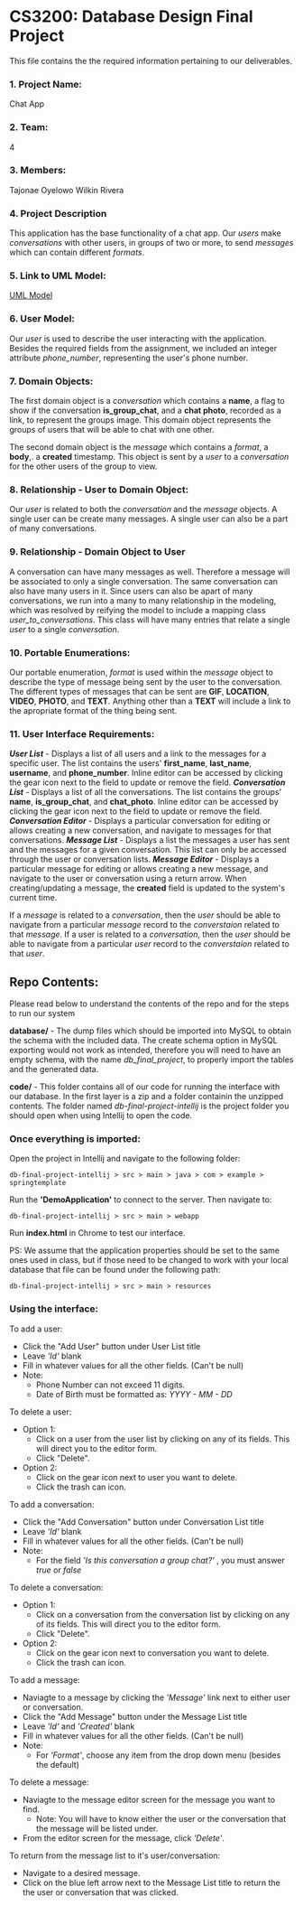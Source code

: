 # **CS3200: Database Design Final Project**
This file contains the the required information pertaining to our deliverables.
### 1. Project Name:
Chat App
### 2. Team:
4
### 3. Members:
Tajonae Oyelowo
Wilkin Rivera 
### 4. Project Description
This application has the base functionality of a chat app. Our _users_ make _conversations_ with other users, in groups of two or more, to send _messages_ which can contain different _formats_.

### 5. Link to UML Model:
[UML Model](db_design_final_project_UML.pdf)

### 6. User Model:
Our _user_ is used to describe the user interacting with the application. Besides the required fields from the assignment, we included an integer attribute _phone_number_, representing the user's phone number.

### 7. Domain Objects:
The first domain object is a _conversation_ which contains a **name**, a flag to show if the conversation **is_group_chat**, and a **chat photo**, recorded as a link, to represent the groups image. This domain object represents the groups of users that will be able to chat with one other.

The second domain object is the _message_ which contains a _format_, a **body**,. a **created** timestamp. This object is sent by a _user_ to a _conversation_ for the other users of the group to view.
 
### 8. Relationship - User to Domain Object:
Our _user_ is related to both the _conversation_ and the _message_ objects. A single user can be create many messages. A single user can also be a part of many conversations. 

### 9. Relationship - Domain Object to User
A conversation can have many messages as well. Therefore a message will be associated to only a single conversation. The same conversation can also have many users in it. Since users can also be apart of many conversations, we run into a many to many relationship in the modeling, which was resolved by reifying the model to include a mapping class _user_to_conversations_. This class will have many entries that relate a single _user_ to a single _conversation_. 

### 10. Portable Enumerations:
Our portable enumeration, _format_ is used within the _message_ object to describe the type of message being sent by the user to the conversation. The different types of messages that can be sent are **GIF**, **LOCATION**, **VIDEO**, **PHOTO**, and **TEXT**. Anything other than a **TEXT** will include a link to the apropriate format of the thing being sent.

### 11. User Interface Requirements:
**_User List_** - Displays a list of all users and a link to the messages for a specific user. The list contains the users' **first_name**, **last_name**, **username**, and **phone_number**. Inline editor can be accessed by clicking the gear icon next to the field to update or remove the field.
**_Conversation List_** - Displays a list of all the conversations. The list contains the groups' **name**, **is_group_chat**, and **chat_photo**. Inline editor can be accessed by clicking the gear icon next to the field to update or remove the field.
**_Conversation Editor_** - Displays a particular conversation for editing or allows creating a new conversation, and navigate to messages for that conversations.
**_Message List_** - Displays a list the messages a user has sent and the messages for a given conversation. This list can only be accessed through the user or conversation lists.
**_Message Editor_** - Displays a particular message for editing or allows creating a new message, and navigate to the user or conversation using a return arrow. When creating/updating a message, the **created** field is updated to the system's current time.

If a _message_ is related to a _conversation_, then the _user_ should be able to navigate from a particular _message_ record to the _converstaion_ related to that _message_. If a user is related to a _conversation_, then the _user_ should be able to navigate from a particular _user_ record to the _converstaion_ related to that _user_.

## **Repo Contents:**
Please read below to understand the contents of the repo and for the steps to run our system

**database/** - The dump files which should be imported into MySQL to obtain the schema with the included data. The create schema option in MySQL exporting would not work as intended, therefore you will need to have an empty schema,  with the name _db_final_project_, to properly import the tables and the generated data.

 **code/** - This folder contains all of our code for running the interface with our database. In the first layer is a zip and a folder containin the unzipped contents. The folder named _db-final-project-intellij_ is the project folder you should open when using Intellij to open the code.
 
### Once everything is imported:

Open the project in Intellij and navigate to the following folder:

    db-final-project-intellij > src > main > java > com > example > springtemplate

Run the **'DemoApplication'** to  connect to the server. Then  navigate to:

    db-final-project-intellij > src > main > webapp

Run **index.html** in Chrome to test our interface.

PS: We assume that the application properties should be set to the same ones used in class, but if those need to be changed to work with your local database that file can be found under the following path:

    db-final-project-intellij > src > main > resources
    
### Using the interface:

To add a user:
- Click the "Add User" button under User List title
- Leave _'Id'_ blank
- Fill in whatever values for all the other fields. (Can't be null)
- Note: 
    - Phone Number can not exceed 11 digits. 
    - Date of Birth must be formatted as: _YYYY - MM - DD_

To delete a user:
- Option 1:
    - Click on a user from the user list by clicking on any of its fields. This will direct you to the editor form.
    - Click "Delete".
- Option 2:
    - Click on the gear icon next to user you want to delete.
    - Click the trash can icon.

To add a conversation:
- Click the "Add Conversation" button under Conversation List title
- Leave _'Id'_ blank
- Fill in whatever values for all the other fields. (Can't be null)
- Note: 
    - For the field _'Is this conversation a group chat?'_ , you must answer _true_ or _false_

To delete a conversation:
- Option 1:
    - Click on a conversation from the conversation list by clicking on any of its fields. This will direct you to the editor form.
    - Click "Delete".
- Option 2:
    - Click on the gear icon next to conversation you want to delete.
    - Click the trash can icon.

To add a message:
- Naviagte to a message by clicking the _'Message'_ link next to either user or conversation.
- Click the "Add Message" button under the Message List title
- Leave _'Id'_ and _'Created'_ blank
- Fill in whatever values for all the other fields. (Can't be null)
- Note: 
    - For _'Format'_, choose any item from the drop down menu (besides the default)

To delete a message:
- Naviagte to the message editor screen for the message you want to find.
    - Note: You will have to know either the user or the conversation that the message will be listed under. 
- From the editor screen for the message, click _'Delete'_.

To return from the message list to it's user/conversation:
- Navigate to a desired message.
- Click on the blue left arrow next to the Message List title to return the the user or conversation that was clicked.
